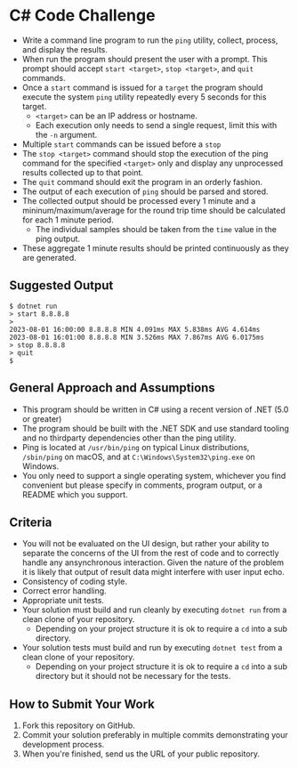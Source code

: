# C# Code Challenge

* Write a command line program to run the `ping` utility, collect, process, and display the results.
* When run the program should present the user with a prompt. This prompt should accept `start <target>`, `stop <target>`, and `quit` commands.
* Once a `start` command is issued for a `target` the program should execute the system `ping` utility repeatedly every 5 seconds for this target.
    * `<target>` can be an IP address or hostname.
    * Each execution only needs to send a single request, limit this with the `-n` argument.
* Multiple `start` commands can be issued before a `stop`
* The `stop <target>` command should stop the execution of the ping command for the specified `<target>` only and display any unprocessed results collected up to that point.
* The `quit` command should exit the program in an orderly fashion.
* The output of each execution of `ping` should be parsed and stored.
* The collected output should be processed every 1 minute and a mininum/maximum/average for the round trip time should be calculated for each 1 minute period.
  * The individual samples should be taken from the `time` value in the ping output.
* These aggregate 1 minute results should be printed continuously as they are generated.

## Suggested Output

```
$ dotnet run
> start 8.8.8.8
> 
2023-08-01 16:00:00 8.8.8.8 MIN 4.091ms MAX 5.838ms AVG 4.614ms
2023-08-01 16:01:00 8.8.8.8 MIN 3.526ms MAX 7.867ms AVG 6.0175ms
> stop 8.8.8.8
> quit
$ 
```

## General Approach and Assumptions

* This program should be written in C# using a recent version of .NET (5.0 or greater)
* The program should be built with the .NET SDK and use standard tooling and no thirdparty dependencies other than the ping utility.
* Ping is located at `/usr/bin/ping` on typical Linux distributions, `/sbin/ping` on macOS, and at `C:\Windows\System32\ping.exe` on Windows.
* You only need to support a single operating system, whichever you find convenient but please specify in comments, program output, or a README which you support.

## Criteria

* You will not be evaluated on the UI design, but rather your ability to separate the concerns of the UI from the rest of code and to correctly handle any ansynchronous interaction. Given the nature of the problem it is likely that output of result data might interfere with user input echo.
* Consistency of coding style.
* Correct error handling.
* Appropriate unit tests.
* Your solution must build and run cleanly by executing `dotnet run` from a clean clone of your repository. 
    * Depending on your project structure it is ok to require a `cd` into a sub directory.
* Your solution tests must build and run by executing `dotnet test` from a clean clone of your repository.
    * Depending on your project structure it is ok to require a `cd` into a sub directory but it should not be necessary for the tests.

## How to Submit Your Work

1. Fork this repository on GitHub.
2. Commit your solution preferably in multiple commits demonstrating your development process.
3. When you're finished, send us the URL of your public repository.